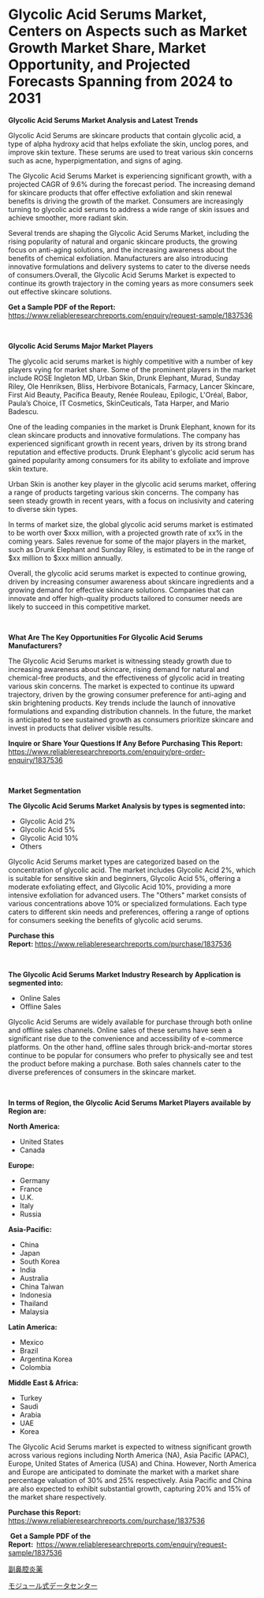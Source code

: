 <p><h1>Glycolic Acid Serums Market, Centers on Aspects such as Market Growth Market Share, Market Opportunity, and Projected Forecasts Spanning from 2024 to 2031</h1></p><p><strong>Glycolic Acid Serums Market Analysis and Latest Trends</strong></p>
<p><p>Glycolic Acid Serums are skincare products that contain glycolic acid, a type of alpha hydroxy acid that helps exfoliate the skin, unclog pores, and improve skin texture. These serums are used to treat various skin concerns such as acne, hyperpigmentation, and signs of aging.</p><p>The Glycolic Acid Serums Market is experiencing significant growth, with a projected CAGR of 9.6% during the forecast period. The increasing demand for skincare products that offer effective exfoliation and skin renewal benefits is driving the growth of the market. Consumers are increasingly turning to glycolic acid serums to address a wide range of skin issues and achieve smoother, more radiant skin.</p><p>Several trends are shaping the Glycolic Acid Serums Market, including the rising popularity of natural and organic skincare products, the growing focus on anti-aging solutions, and the increasing awareness about the benefits of chemical exfoliation. Manufacturers are also introducing innovative formulations and delivery systems to cater to the diverse needs of consumers.Overall, the Glycolic Acid Serums Market is expected to continue its growth trajectory in the coming years as more consumers seek out effective skincare solutions.</p></p>
<p><strong>Get a Sample PDF of the Report:&nbsp;</strong> <a href="https://www.reliableresearchreports.com/enquiry/request-sample/1837536">https://www.reliableresearchreports.com/enquiry/request-sample/1837536</a></p>
<p>&nbsp;</p>
<p><strong>Glycolic Acid Serums Major Market Players</strong></p>
<p><p>The glycolic acid serums market is highly competitive with a number of key players vying for market share. Some of the prominent players in the market include ROSE Ingleton MD, Urban Skin, Drunk Elephant, Murad, Sunday Riley, Ole Henriksen, Bliss, Herbivore Botanicals, Farmacy, Lancer Skincare, First Aid Beauty, Pacifica Beauty, Renée Rouleau, Epilogic, L'Oréal, Babor, Paula’s Choice, IT Cosmetics, SkinCeuticals, Tata Harper, and Mario Badescu.</p><p>One of the leading companies in the market is Drunk Elephant, known for its clean skincare products and innovative formulations. The company has experienced significant growth in recent years, driven by its strong brand reputation and effective products. Drunk Elephant's glycolic acid serum has gained popularity among consumers for its ability to exfoliate and improve skin texture.</p><p>Urban Skin is another key player in the glycolic acid serums market, offering a range of products targeting various skin concerns. The company has seen steady growth in recent years, with a focus on inclusivity and catering to diverse skin types.</p><p>In terms of market size, the global glycolic acid serums market is estimated to be worth over $xxx million, with a projected growth rate of xx% in the coming years. Sales revenue for some of the major players in the market, such as Drunk Elephant and Sunday Riley, is estimated to be in the range of $xx million to $xxx million annually.</p><p>Overall, the glycolic acid serums market is expected to continue growing, driven by increasing consumer awareness about skincare ingredients and a growing demand for effective skincare solutions. Companies that can innovate and offer high-quality products tailored to consumer needs are likely to succeed in this competitive market.</p></p>
<p>&nbsp;</p>
<p><strong>What Are The Key Opportunities For Glycolic Acid Serums Manufacturers?</strong></p>
<p><p>The Glycolic Acid Serums market is witnessing steady growth due to increasing awareness about skincare, rising demand for natural and chemical-free products, and the effectiveness of glycolic acid in treating various skin concerns. The market is expected to continue its upward trajectory, driven by the growing consumer preference for anti-aging and skin brightening products. Key trends include the launch of innovative formulations and expanding distribution channels. In the future, the market is anticipated to see sustained growth as consumers prioritize skincare and invest in products that deliver visible results.</p></p>
<p><strong>Inquire or Share Your Questions If Any Before Purchasing This Report:</strong> <a href="https://www.reliableresearchreports.com/enquiry/pre-order-enquiry/1837536">https://www.reliableresearchreports.com/enquiry/pre-order-enquiry/1837536</a></p>
<p>&nbsp;</p>
<p><strong>Market Segmentation</strong></p>
<p><strong>The Glycolic Acid Serums Market Analysis by types is segmented into:</strong></p>
<p><ul><li>Glycolic Acid 2%</li><li>Glycolic Acid 5%</li><li>Glycolic Acid 10%</li><li>Others</li></ul></p>
<p><p>Glycolic Acid Serums market types are categorized based on the concentration of glycolic acid. The market includes Glycolic Acid 2%, which is suitable for sensitive skin and beginners, Glycolic Acid 5%, offering a moderate exfoliating effect, and Glycolic Acid 10%, providing a more intensive exfoliation for advanced users. The "Others" market consists of various concentrations above 10% or specialized formulations. Each type caters to different skin needs and preferences, offering a range of options for consumers seeking the benefits of glycolic acid serums.</p></p>
<p><strong>Purchase this Report:&nbsp;</strong><a href="https://www.reliableresearchreports.com/purchase/1837536">https://www.reliableresearchreports.com/purchase/1837536</a></p>
<p>&nbsp;</p>
<p><strong>The Glycolic Acid Serums Market Industry Research by Application is segmented into:</strong></p>
<p><ul><li>Online Sales</li><li>Offline Sales</li></ul></p>
<p><p>Glycolic Acid Serums are widely available for purchase through both online and offline sales channels. Online sales of these serums have seen a significant rise due to the convenience and accessibility of e-commerce platforms. On the other hand, offline sales through brick-and-mortar stores continue to be popular for consumers who prefer to physically see and test the product before making a purchase. Both sales channels cater to the diverse preferences of consumers in the skincare market.</p></p>
<p>&nbsp;</p>
<p><strong>In terms of Region, the Glycolic Acid Serums Market Players available by Region are:</strong></p>
<p>
    <p> <strong> North America: </strong>
        <ul>
            <li>United States</li>
            <li>Canada</li>
        </ul>
        </p> 
    <p> <strong> Europe: </strong>
        <ul>
            <li>Germany</li>
            <li>France</li>
            <li>U.K.</li>
            <li>Italy</li>
            <li>Russia</li>
        </ul>
        </p> 
    <p> <strong> Asia-Pacific: </strong>
        <ul>
            <li>China</li>
            <li>Japan</li>
            <li>South Korea</li>
            <li>India</li>
            <li>Australia</li>
            <li>China Taiwan</li>
            <li>Indonesia</li>
            <li>Thailand</li>
            <li>Malaysia</li>
        </ul>
        </p> 
    <p> <strong> Latin America: </strong>
        <ul>
            <li>Mexico</li>
            <li>Brazil</li>
            <li>Argentina Korea</li>
            <li>Colombia</li>
        </ul>
        </p> 
    <p> <strong> Middle East & Africa: </strong>
        <ul>
            <li>Turkey</li>
            <li>Saudi</li>
            <li>Arabia</li>
            <li>UAE</li>
            <li>Korea</li>
        </ul>
    </p>
    </p>
<p><p>The Glycolic Acid Serums market is expected to witness significant growth across various regions including North America (NA), Asia Pacific (APAC), Europe, United States of America (USA) and China. However, North America and Europe are anticipated to dominate the market with a market share percentage valuation of 30% and 25% respectively. Asia Pacific and China are also expected to exhibit substantial growth, capturing 20% and 15% of the market share respectively.</p></p>
<p><strong>Purchase this Report: </strong><a href="https://www.reliableresearchreports.com/purchase/1837536">https://www.reliableresearchreports.com/purchase/1837536</a></p>
<p>&nbsp;<strong>Get a Sample PDF of the Report:&nbsp;&nbsp;</strong><a href="https://www.reliableresearchreports.com/enquiry/request-sample/1837536">https://www.reliableresearchreports.com/enquiry/request-sample/1837536</a></p>
<p><strong></strong></p>
<p><p><a href="https://github.com/marbadji/Market-Research-Report-List-1/blob/main/57039965984.md">副鼻腔炎薬</a></p><p><a href="https://github.com/KaydenJohns1964/Market-Research-Report-List-1/blob/main/32106315985.md">モジュール式データセンター</a></p></p>